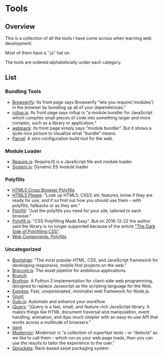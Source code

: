 # Tools

## Overview

This is a collection of all the tools I have come across when learning web development.

Most of them have a ".js" hat on.

The tools are ordered alphabetically under each category.

## List

### Bundling Tools

- [Browserify](http://browserify.org/): Its front page says Browserify "lets you require('modules') in the browser by bundling up all of your dependencies."
- [rollup.js](https://rollupjs.org/guide/en): Its front page says rollup is "a module bundler for JavaScript which compiles small pieces of code into something larger and more complex, such as a library or application."
- [webpack](http://webpack.github.io/): Its front page simply says "module bundler". But it shows a quite nice picture to visualize what "bundle" means.
- [Parcel](https://parceljs.org/): A zero configuration build tool for the web.

### Module Loader

- [Require.js](https://requirejs.org/): RequireJS is a JavaScript file and module loader.
- [System.js](https://github.com/systemjs/systemjs): Dynamic ES module loader

### Polyfills

- [HTML5 Cross Browser Polyfills](https://github.com/Modernizr/Modernizr/wiki/HTML5-Cross-Browser-Polyfills)
- [HTML5 Please](http://html5please.com/): "Look up HTML5, CSS3, etc features, know if they are ready for use, and if so find out how you should use them – with polyfills, fallbacks or as they are."
- [Polyfill](https://polyfill.io/v2/docs/): "Just the polyfills you need for your site, tailored to each browser."
- [Polyfill.js](https://philipwalton.github.io/polyfill/): "CSS Polyfilling Made Easy". But on 2016-12-22 the author said the library is no longer supported because of the article ["The Dark Side of Polyfilling CSS"](https://philipwalton.com/articles/the-dark-side-of-polyfilling-css/).
- [Web Components: Polyfills](https://www.webcomponents.org/polyfills/)

### Uncategorized

- [Bootstrap](https://getbootstrap.com/): "The most popular HTML, CSS, and JavaScript framework for developing responsive, mobile first projects on the web."
- [Broccoli.js](http://broccolijs.com/): The asset pipeline for ambitious applications.
- [Brunch](http://brunch.io/)
- [Brython](https://brython.info/): A Python 3 implementation for client-side web programming, designed to replace Javascript as the scripting language for the Web.
- [Express](http://expressjs.com/): Fast, unopinionated, minimalist web framework for Node.js.
- [Grunt](https://gruntjs.com/)
- [Gulp.js](https://gulpjs.com/): Automate and enhance your workflow
- [jQuery](https://jquery.com/): "jQuery is a fast, small, and feature-rich JavaScript library. It makes things like HTML document traversal and manipulation, event handling, animation, and Ajax much simpler with an easy-to-use API that works across a multitude of browsers."
- [jspm](https://jspm.org/)
- [Modernizr](https://modernizr.com/): Modernizr is "a collection of superfast tests – or “detects” as we like to call them – which run as your web page loads, then you can use the results to tailor the experience to the user."
- [Sprockets](https://github.com/rails/sprockets): Rack-based asset packaging system
